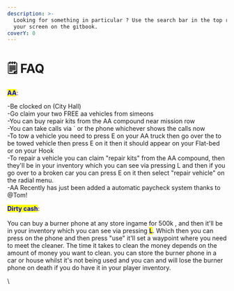 ```yaml
---
description: >-
  Looking for something in particular ? Use the search bar in the top right of
  your screen on the gitbook.
coverY: 0
---
```


# 🗒 FAQ

<mark style="color:blue;">**AA**</mark>:

\-Be clocked on (City Hall) \
\-Go claim your two FREE aa vehicles from simeons \
\-You can buy repair kits from the AA compound near mission row \
\-You can take calls via \` or the phone whichever shows the calls now \
\-To tow a vehicle you need to press E on your AA truck then go over the to be towed vehicle then press E on it then it should appear on your Flat-bed or on your Hook \
\-To repair a vehicle you can claim "repair kits" from the AA compound, then they'll be in your inventory which you can see via pressing L and then if you go over to a broken car you can press E on it then select "repair vehicle" on the radial menu. \
\-AA Recently has just been added a automatic paycheck system thanks to @Tom!&#x20;

<mark style="color:blue;">**Dirty cash**</mark>:\
\
You can buy a burner phone at any store ingame for 500k , and then it'll be in your inventory which you can see via pressing <mark style="color:blue;">**L**</mark>. Which then you can press on the phone and then press "use" it'll set a waypoint where you need to meet the cleaner. The time it takes to clean the money depends on the amount of money you want to clean.  you can store the burner phone in a car or house whilst it's not being used and you can and will lose the burner phone on death if you do have it in your player inventory.



\
